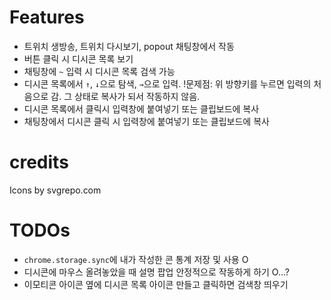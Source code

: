 # Features

- 트위치 생방송, 트위치 다시보기, popout 채팅창에서 작동
- 버튼 클릭 시 디시콘 목록 보기
- 채팅창에 `~` 입력 시 디시콘 목록 검색 가능
- 디시콘 목록에서 `↑`, `↓`으로 탐색, `→`으로 입력. !문제점: 위 방향키를 누르면 입력의 처음으로 감. 그 상태로 복사가 되서 작동하지 않음.
- 디시콘 목록에서 클릭시 입력창에 붙여넣기 또는 클립보드에 복사
- 채팅창에서 디시콘 클릭 시 입력창에 붙여넣기 또는 클립보드에 복사


# credits

Icons by svgrepo.com

# TODOs
- `chrome.storage.sync`에 내가 작성한 콘 통계 저장 및 사용 O
- 디시콘에 마우스 올려놓았을 때 설명 팝업 안정적으로 작동하게 하기 O...?
- 이모티콘 아이콘 옆에 디시콘 목록 아이콘 만들고 클릭하면 검색창 띄우기
